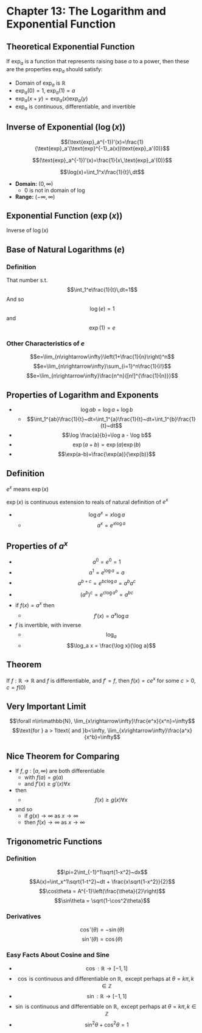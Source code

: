 # Chapter 13: The Logarithm and Exponential Function

## Theoretical Exponential Function

If $\text{exp}_a$ is a function that represents raising base $a$ to a power, then these are the properties $\text{exp}_a$ should satisfy:

* Domain of $\text{exp}_a$ is $\mathbb{R}$
* $\text{exp}_a(0)=1$, $\text{exp}_a(1)=a$
* $\text{exp}_a(x+y)=\text{exp}_a(x)\text{exp}_a(y)$
* $\text{exp}_a$ is continuous, differentiable, and invertible
 
 ## Inverse of Exponential ($\log(x)$)
 $$(\text{exp}_a^{-1})'(x)=\frac{1}{\text{exp}_a'(\text{exp}^{-1}_a(x))\text{exp}_a'(0)}$$
 
 $$(\text{exp}_a^{-1})'(x)=\frac{1}{x\,\text{exp}_a'(0)}$$
 
 $$\log(x)=\int_1^x\frac{1}{t}\,dt$$
 
 * **Domain:** $(0,\infty)$
	 * $0$ is not in domain of $\log$
 * **Range:** $(-\infty,\infty)$


## Exponential Function ($\exp(x)$)
Inverse of $\log(x)$

## Base of Natural Logarithms ($e$)
### Definition
That number s.t. 
	$$\int_1^e\frac{1}{t}\,dt=1$$
And so
	$$\log(e)=1$$
and
	$$\exp(1)=e$$
	
### Other Characteristics of $e$
$$e=\lim_{n\rightarrow\infty}\left(1+\frac{1}{n}\right)^n$$
$$e=\lim_{n\rightarrow\infty}\sum_{i=1}^n\frac{1}{i!}$$
$$e=\lim_{n\rightarrow\infty}\frac{n^n}{[n!]^{\frac{1}{n}}}$$


## Properties of Logarithm and Exponents
* $$\log ab = \log a + \log b$$
	* $$\int_1^{ab}\frac{1}{t}~dt=\int_1^{a}\frac{1}{t}~dt+\int_1^{b}\frac{1}{t}~dt$$
* $$\log \frac{a}{b}=\log a - \log b$$
* $$\exp(a+b)=\exp(a)\exp(b)$$
* $$\exp(a-b)=\frac{\exp(a)}{\exp(b)}$$

## Definition
$e^x$ means $\exp(x)$

$\exp(x)$ is continuous extension to reals of natural definition of $e^x$

* $$\log a^x = x\log a$$
	* $$a^x = e^{x\log a}$$

## Properties of $a^x$
* $$a^0 = e^0 = 1$$
* $$a^1 = e^{\log a} = a$$
* $$a^{b+c}=e^{bc \log a} = a^ba^c$$
* $$(a^b)^c = e^{c \log a^b} = a^{bc}$$
* if $f(x)=a^x$ then
	* $$f'(x)=a^x \log a$$
* $f$ is invertible, with inverse
	* $$\log_a$$
	* $$\log_a x = \frac{\log x}{\log a}$$

## Theorem
If $f:\mathbb{R}\rightarrow\mathbb{R}$ and $f$ is differentiable, and $f'=f$, then $f(x)=ce^x$ for some $c>0$, $c=f(0)$


## Very Important Limit
$$\forall n\in\mathbb{N}, \lim_{x\rightarrow\infty}\frac{e^x}{x^n}=\infty$$
$$\text{for } a > 1\text{ and }b<\infty, \lim_{x\rightarrow\infty}\frac{a^x}{x^b}=\infty$$

## Nice Theorem for Comparing
* If $f,g:[a,\infty)$ are both differentiable 
	* with $f(a)=g(a)$
	* and $f'(x)\geq g'(x)\forall x$
* then
	* $$f(x)\geq g(x) \forall x$$
* and so 
	* if $g(x) \rightarrow\infty$ as $x\rightarrow\infty$
	* then $f(x) \rightarrow\infty$ as $x\rightarrow\infty$

## Trigonometric Functions
### Definition
$$\pi=2\int_{-1}^1\sqrt{1-x^2}~dx$$
$$A(x)=\int_x^1\sqrt{1-t^2}~dt + \frac{x\sqrt{1-x^2}}{2}$$
$$\cos\theta = A^{-1}\left(\frac{\theta}{2}\right)$$
$$\sin\theta = \sqrt{1-\cos^2\theta}$$

### Derivatives
$$\cos'(\theta) = -\sin(\theta)$$
$$\sin'(\theta) = \cos(\theta)$$

### Easy Facts About Cosine and Sine
* $$\cos : \mathbb{R} \rightarrow [-1,1]$$
* $$\cos \text{ is continuous and differentiable on }\mathbb{R}, \text{ except perhaps at } \theta = k\pi ,k\in\mathbb{Z}$$
* $$\sin : \mathbb{R} \rightarrow [-1,1]$$
* $$\sin \text{ is continuous and differentiable on }\mathbb{R}, \text{ except perhaps at } \theta = k\pi ,k\in\mathbb{Z}$$
* $$\sin^2\theta + \cos^2\theta = 1$$